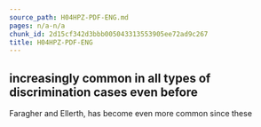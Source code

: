 ```yaml
---
source_path: H04HPZ-PDF-ENG.md
pages: n/a-n/a
chunk_id: 2d15cf342d3bbb005043313553905ee72ad9c267
title: H04HPZ-PDF-ENG
---
```

## increasingly common in all types of discrimination cases even before

Faragher and Ellerth, has become even more common since these

